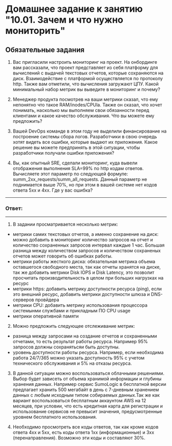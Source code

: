 # Домашнее задание к занятию "10.01. Зачем и что нужно мониторить"

## Обязательные задания

1. Вас пригласили настроить мониторинг на проект. На онбординге вам рассказали, что проект представляет из себя 
платформу для вычислений с выдачей текстовых отчетов, которые сохраняются на диск. Взаимодействие с платформой 
осуществляется по протоколу http. Также вам отметили, что вычисления загружают ЦПУ. Какой минимальный набор метрик вы
выведите в мониторинг и почему?

2. Менеджер продукта посмотрев на ваши метрики сказал, что ему непонятно что такое RAM/inodes/CPUla. Также он сказал, 
что хочет понимать, насколько мы выполняем свои обязанности перед клиентами и какое качество обслуживания. Что вы 
можете ему предложить?

3. Вашей DevOps команде в этом году не выделили финансирование на построение системы сбора логов. Разработчики в свою 
очередь хотят видеть все ошибки, которые выдают их приложения. Какое решение вы можете предпринять в этой ситуации, 
чтобы разработчики получали ошибки приложения?

4. Вы, как опытный SRE, сделали мониторинг, куда вывели отображения выполнения SLA=99% по http кодам ответов. 
Вычисляете этот параметр по следующей формуле: summ_2xx_requests/summ_all_requests. Данный параметр не поднимается выше 
70%, но при этом в вашей системе нет кодов ответа 5xx и 4xx. Где у вас ошибка?

---
### Ответ:
---

1. В задании просматривается несколько метрик:

- метрики самих текстовых отчетов, а именно сохранение на диск: можно добавить в мониторинг количество запросов на отчет и количество сохраненных запросов интервал каждые 1 час. Большая разница между количеством запросов и количеством сохраненых отчетов может говорить об ошибках работы.
- метрики работы жесткого диска: обязательная метрика объема оставшегося свободного места, так как отчеты хранятся на диске, так же добавить метрики Disk IOPS и Disk Latency, это позволит просчитать производительность в целом при больших нагрузках на ресурс
- метрики https: добавить метрику доступности ресурса (ping), если это внешний ресурс, добавить метрики доступности шлюза и DNS-серверов провйдера
- метрики CPU: добавить метрику использования процессора системынми службами и прикладным ПО CPU usage
- метрики оперативной памяти

2. Можно предложить следующее отслеживание метрик:

- разница между запросами на создание отчетов и сохраненными отчетами, то есть результат работы ресурса. Например 95% запросов должны сохранятьсяи быть доступны.
- уровень доступности работы ресурса. Например, если необходима работа 24/7/365 можно указать доступность 95% с учетом технического обслуживания и 5% на отказы ресурса.

3. В данной ситуации можно воспользоваться облачными решениями. Выбор будет зависеть от объема хранимой информации и глубины хранения данных. Например сервис SumoLogic  в бесплатной версии предлагает хранить 500 мегабайт в день с 7-дневным хранением данных с любым исходным типом собираемых данных.Так же как вариант воспользоваться бесплатным аккаунтом AWS на 12 месяцев, при условии, что есть кредитная карта для регистрации и использование сервисов не превысит значения, предусмотренные уровнем бесплатного использования. 

4. Необходимо просмотреть все коды ответов, так как кроме кодов ответа 4xx и 5xx, есть коды ответа 1хх (информационные) и 3хх (перенаправления). Возможно эти коды и составляют 30%.
